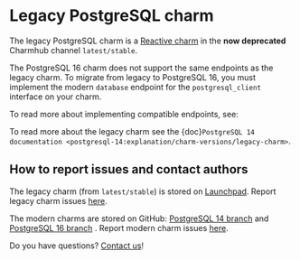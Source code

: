 # Legacy PostgreSQL charm

The legacy PostgreSQL charm is a [Reactive charm](https://documentation.ubuntu.com/juju/3.6/reference/charm/#reactive-charm) in the **now deprecated** Charmhub channel `latest/stable`. 

The PostgreSQL 16 charm does not support the same endpoints as the legacy charm. To migrate from legacy to PostgreSQL 16, you must implement the modern `database` endpoint for the `postgresql_client` interface on your charm.

To read more about implementing compatible endpoints, see: [](/how-to/development/integrate-with-your-charm)

To read more about the legacy charm see the {doc}`PostgreSQL 14 documentation <postgresql-14:explanation/charm-versions/legacy-charm>`.

## How to report issues and contact authors

The legacy charm (from `latest/stable`) is stored on [Launchpad](https://git.launchpad.net/postgresql-charm/). Report legacy charm issues [here](https://bugs.launchpad.net/postgresql-charm).

The modern charms are stored on GitHub: [PostgreSQL 14 branch](https://github.com/canonical/postgresql-operator/tree/main) and [PostgreSQL 16 branch](https://github.com/canonical/postgresql-operator/tree/16/edge) . Report modern charm issues [here](https://github.com/canonical/postgresql-operator/issues/new/choose).

Do you have questions? [Contact us](/reference/contacts)!

